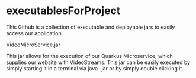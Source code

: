 # executablesForProject

This Github is a collection of executable and deployable jars to easily access our application.

VideoMicroService.jar

This jar allows for the execution of our Quarkus Microservice, which supplies our website with VideoStreams. This jar can be easily executed by simply starting it in a terminal via java -jar or by simply double clicking it.


